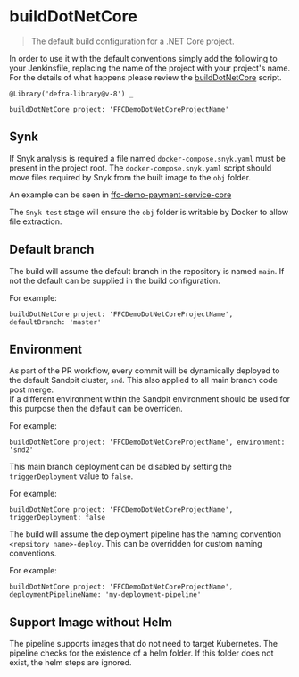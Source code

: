 # buildDotNetCore

> The default build configuration for a .NET Core project.

In order to use it with the default conventions simply add the following to
your Jenkinsfile, replacing the name of the project with your project's name.
For the details of what happens please review the
[buildDotNetCore](buildDotNetCore.groovy) script.

```
@Library('defra-library@v-8') _

buildDotNetCore project: 'FFCDemoDotNetCoreProjectName'
```

## Synk

If Snyk analysis is required a file named `docker-compose.snyk.yaml` must be present in the project root.
The `docker-compose.snyk.yaml` script should move files required by Snyk from the built image to the `obj` folder.

An example can be seen in [ffc-demo-payment-service-core](https://github.com/DEFRA/ffc-demo-payment-service-core)

The `Snyk test` stage will ensure the `obj` folder is writable by Docker to allow file extraction.

## Default branch
The build will assume the default branch in the repository is named `main`.  If not the default can be supplied in the build configuration.

For example:

```
buildDotNetCore project: 'FFCDemoDotNetCoreProjectName', defaultBranch: 'master'
```

## Environment

As part of the PR workflow, every commit will be dynamically deployed to the default Sandpit cluster, `snd`.  This also applied to all main branch code post merge.  
If a different environment within the Sandpit environment should be used for this purpose then the default can be overriden.

For example:

```
buildDotNetCore project: 'FFCDemoDotNetCoreProjectName', environment: 'snd2'
```

This main branch deployment can be disabled by setting the `triggerDeployment` value to `false`.

For example:

```
buildDotNetCore project: 'FFCDemoDotNetCoreProjectName', triggerDeployment: false
```

The build will assume the deployment pipeline has the naming convention `<repsitory name>-deploy`.  This can be overridden for custom naming conventions.

For example:

```
buildDotNetCore project: 'FFCDemoDotNetCoreProjectName', deploymentPipelineName: 'my-deployment-pipeline'
```

## Support Image without Helm

The pipeline supports images that do not need to target Kubernetes. The pipeline checks for the existence of a helm folder. If this folder does not exist, the helm steps are ignored.
